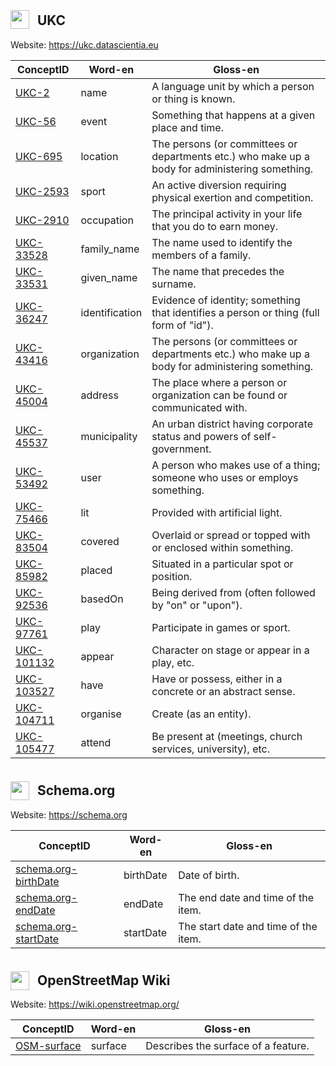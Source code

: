 ## <img src="https://ukc.datascientia.eu/favicon.ico" width="30" style="position: relative; top: 6px; margin-right: 8px;" /> UKC

Website: https://ukc.datascientia.eu

<table>
    <thead>
        <tr>
            <th>ConceptID</th>
            <th>Word-en</th>
            <th>Gloss-en</th>
        </tr>
    </thead>
    <tbody>
        <tr>
            <td><a href="https://ukc.datascientia.eu/api/ukc/concepts?conceptId=2">UKC-2</a></td>
            <td>name</td>
            <td>A language unit by which a person or thing is known.</td>
        </tr>
        <tr>
            <td><a href="https://ukc.datascientia.eu/api/ukc/concepts?conceptId=56">UKC-56</a></td>
            <td>event</td>
            <td>Something that happens at a given place and time.</td>
        </tr>
        <tr>
            <td><a href="https://ukc.datascientia.eu/api/ukc/concepts?conceptId=695">UKC-695</a></td>
            <td>location</td>
            <td>The persons (or committees or departments etc.) who make up a body for administering something.</td>
        </tr>
        <tr>
            <td><a href="https://ukc.datascientia.eu/api/ukc/concepts?conceptId=2593">UKC-2593</a></td>
            <td>sport</td>
            <td>An active diversion requiring physical exertion and competition.</td>
        </tr>
        <tr>
            <td><a href="https://ukc.datascientia.eu/api/ukc/concepts?conceptId=2910">UKC-2910</a></td>
            <td>occupation</td>
            <td>The principal activity in your life that you do to earn money.</td>
        </tr>
        <tr>
            <td><a href="https://ukc.datascientia.eu/api/ukc/concepts?conceptId=33528">UKC-33528</a></td>
            <td>family_name</td>
            <td>The name used to identify the members of a family.</td>
        </tr>
        <tr>
            <td><a href="https://ukc.datascientia.eu/api/ukc/concepts?conceptId=33531">UKC-33531</a></td>
            <td>given_name</td>
            <td>The name that precedes the surname.</td>
        </tr>
        <tr>
            <td><a href="https://ukc.datascientia.eu/api/ukc/concepts?conceptId=36247">UKC-36247</a></td>
            <td>identification</td>
            <td>Evidence of identity; something that identifies a person or thing (full form of "id").</td>
        </tr>
        <tr>
            <td><a href="https://ukc.datascientia.eu/api/ukc/concepts?conceptId=43416">UKC-43416</a></td>
            <td>organization</td>
            <td>The persons (or committees or departments etc.) who make up a body for administering something.</td>
        </tr>
        <tr>
            <td><a href="https://ukc.datascientia.eu/api/ukc/concepts?conceptId=45004">UKC-45004</a></td>
            <td>address</td>
            <td>The place where a person or organization can be found or communicated with.</td>
        </tr>
        <tr>
            <td><a href="https://ukc.datascientia.eu/api/ukc/concepts?conceptId=45537">UKC-45537</a></td>
            <td>municipality</td>
            <td>An urban district having corporate status and powers of self-government.</td>
        </tr>
        <tr>
            <td><a href="https://ukc.datascientia.eu/api/ukc/concepts?conceptId=53492">UKC-53492</a></td>
            <td>user</td>
            <td>A person who makes use of a thing; someone who uses or employs something.</td>
        </tr>
        <tr>
            <td><a href="https://ukc.datascientia.eu/api/ukc/concepts?conceptId=75466">UKC-75466</a></td>
            <td>lit</td>
            <td>Provided with artificial light.</td>
        </tr>
        <tr>
            <td><a href="https://ukc.datascientia.eu/api/ukc/concepts?conceptId=83504">UKC-83504</a></td>
            <td>covered</td>
            <td>Overlaid or spread or topped with or enclosed within something.</td>
        </tr>
        <tr>
            <td><a href="https://ukc.datascientia.eu/api/ukc/concepts?conceptId=85982">UKC-85982</a></td>
            <td>placed</td>
            <td>Situated in a particular spot or position.</td>
        </tr>
        <tr>
            <td><a href="https://ukc.datascientia.eu/api/ukc/concepts?conceptId=92536">UKC-92536</a></td>
            <td>basedOn</td>
            <td>Being derived from (often followed by "on" or "upon").</td>
        </tr>
        <tr>
            <td><a href="https://ukc.datascientia.eu/api/ukc/concepts?conceptId=97761">UKC-97761</a></td>
            <td>play</td>
            <td>Participate in games or sport.</td>
        </tr>
        <tr>
            <td><a href="https://ukc.datascientia.eu/api/ukc/concepts?conceptId=101132">UKC-101132</a></td>
            <td>appear</td>
            <td>Character on stage or appear in a play, etc.</td>
        </tr>
        <tr>
            <td><a href="https://ukc.datascientia.eu/api/ukc/concepts?conceptId=103527">UKC-103527</a></td>
            <td>have</td>
            <td>Have or possess, either in a concrete or an abstract sense.</td>
        </tr>
        <tr>
            <td><a href="https://ukc.datascientia.eu/api/ukc/concepts?conceptId=104711">UKC-104711</a></td>
            <td>organise</td>
            <td>Create (as an entity).</td>
        </tr>
        <tr>
            <td><a href="https://ukc.datascientia.eu/api/ukc/concepts?conceptId=105477">UKC-105477</a></td>
            <td>attend</td>
            <td>Be present at (meetings, church services, university), etc.</td>
        </tr>
    </tbody>
</table>


## <img src="https://schema.org/docs/favicon.ico" width="30" style="position: relative; top: 8px; margin-right: 8px;" /> Schema.org

Website: https://schema.org

<table>
    <thead>
        <tr>
            <th>ConceptID</th>
            <th>Word-en</th>
            <th>Gloss-en</th>
        </tr>
    </thead>
    <tbody>
        <tr>
            <td><a href="https://schema.org/birthDate">schema.org-birthDate</a></td>
            <td>birthDate</td>
            <td>Date of birth.</td>
        </tr>
        <tr>
            <td><a href="https://schema.org/endDate">schema.org-endDate</a></td>
            <td>endDate</td>
            <td>The end date and time of the item.</td>
        </tr>
        <tr>
            <td><a href="https://schema.org/startDate">schema.org-startDate</a></td>
            <td>startDate</td>
            <td>The start date and time of the item.</td>
        </tr>
    </tbody>
</table>

## <img src="https://wiki.openstreetmap.org/osm_logo_wiki.png" width="30" style="position: relative; top: 8px; margin-right: 8px;" /> OpenStreetMap Wiki

Website: https://wiki.openstreetmap.org/

<table>
    <thead>
        <tr>
            <th>ConceptID</th>
            <th>Word-en</th>
            <th>Gloss-en</th>
        </tr>
    </thead>
    <tbody>
        <tr>
            <td><a href="https://wiki.openstreetmap.org/wiki/Key:surface">OSM-surface</a></td>
            <td>surface</td>
            <td>Describes the surface of a feature.</td>
        </tr>
    </tbody>
</table>

